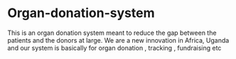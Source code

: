 # Organ-donation-system
This is an organ donation system meant to reduce the gap between the patients and the donors at large. We are a new innovation in Africa, Uganda and our system is basically for organ donation , tracking , fundraising etc
